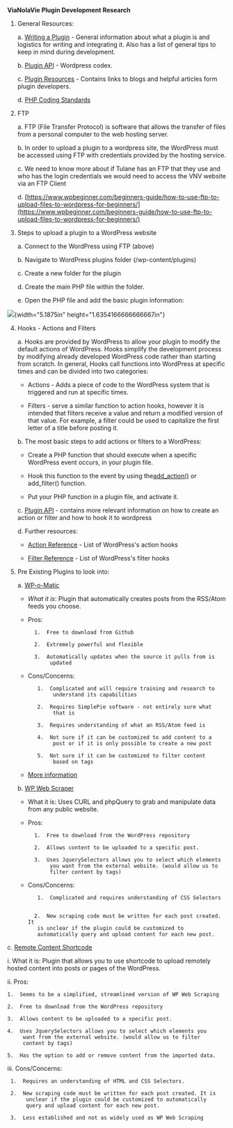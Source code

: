 **ViaNolaVie Plugin Development Research**

1.  General Resources:

    a.  [Writing a
         Plugin](https://codex.wordpress.org/Writing_a_Plugin) ​-
         General information about what a plugin is and logistics for
         writing and integrating it. Also has a list of general tips to
         keep in mind during development.

    b.  [Plugin
         API](https://codex.wordpress.org/Plugin_API) ​-
         Wordpress codex.

    c.  [Plugin
         Resources](https://codex.wordpress.org/Plugin_Resources) ​-
         Contains links to blogs and helpful articles form plugin
         developers.

    d.  [PHP Coding
         Standards](https://make.wordpress.org/core/handbook/best-practices/coding-standards/php/)

2.  FTP

    a.  FTP (File Transfer Protocol) is software that allows the
         transfer of files from a personal computer to the web hosting
         server.

    b.  In order to upload a plugin to a wordpress site, the WordPress
         must be accessed using FTP with credentials provided by the
         hosting service.

    c.  We need to know more about if Tulane has an FTP that they use
         and who has the login credentials we would need to access the
         VNV website via an FTP Client

    d.  [https://www.wpbeginner.com/beginners-guide/how-to-use-ftp-to-upload-files-to-wordpress-for-beginners/](https://www.wpbeginner.com/beginners-guide/how-to-use-ftp-to-upload-files-to-wordpress-for-beginners/)

3.  Steps to upload a plugin to a WordPress website

    a.  Connect to the WordPress using FTP (above)

    b.  Navigate to WordPress plugins folder (​/wp-content/plugins​)

    c.  Create a new folder for the plugin

    d.  Create the main PHP file within the folder.

    e.  Open the PHP file and add the basic plugin information:

![](media/image1.jpeg){width="5.1875in" height="1.6354166666666667in"}

4.  Hooks - Actions and Filters

    a.  Hooks are provided by WordPress to allow your plugin to modify
         the default actions of WordPress. Hooks simplify the
         development process by modifying already developed WordPress
         code rather than starting from scratch. In general, Hooks call
         functions into WordPress at specific times and can be divided
         into two categories:

    - Actions - Adds a piece of code to the WordPress system that
             is triggered and run at specific times.

    - Filters - serve a similar function to action hooks, however
             it is intended that filters receive a value and return a
             modified version of that value. For example, a filter
             could be used to capitalize the first letter of a title
             before posting it.

    b.  The most basic steps to add actions or filters to a WordPress:

    - Create a PHP function that should execute when a specific
             WordPress event occurs, in your plugin file.

    - Hook this function to the event by using the[add_action()](https://developer.wordpress.org/reference/functions/add_action/) or
             add_filter() function.

    - Put your PHP function in a plugin file, and activate it.

    c.  [Plugin
         API](https://codex.wordpress.org/Plugin_API) ​-
         contains more relevant information on how to create an action
         or filter and how to hook it to wordpress

    d.  Further resources:

    - [Action
             Reference](https://codex.wordpress.org/Plugin_API/Action_Reference) ​-
             List of WordPress's action hooks

    - [Filter
             Reference](https://codex.wordpress.org/Plugin_API/Filter_Reference) ​-
             List of WordPress's filter hooks


5.  Pre Existing Plugins to look into:

    a.  [WP-o-Matic](https://github.com/themeskult/wp-o-matic)

    - *What it is*: Plugin that automatically creates
             posts from the RSS/Atom feeds you choose.

    - Pros:

            1.  Free to download from Github

            2.  Extremely powerful and flexible

            3.  Automatically updates when the source it pulls from is
                 updated

    - Cons/Concerns:

             1.  Complicated and will require training and research to
                  understand its capabilities

             2.  Requires SimplePie software - not entirely sure what
                  that is

             3.  Requires understanding of what an RSS/Atom feed is

             4.  Not sure if it can be customized to add content to a
                  post or if it is only possible to create a new post

             5.  Not sure if it can be customized to filter content
                  based on tags

    - [More
             information](https://wparena.com/how-to-pull-content-from-other-websites-automatically/)

    b.  [WP Web
         Scraper](https://wordpress.org/plugins/wp-scraper/)

    - What it is: ​Uses CURL and phpQuery to grab
             and manipulate data from any public website.

    - Pros:

            1.  Free to download from the WordPress repository

            2.  Allows content to be uploaded to a specific post.

            3.  Uses JquerySelectors allows you to select which elements
                 you want from the external website. (would allow us to
                 filter content by tags)

    - Cons/Concerns:

             1.  Complicated and requires understanding of CSS Selectors

        
            2.  New scraping code must be written for each post created. It
             is unclear if the plugin could be customized to
             automatically query and upload content for each new post.

c\. [Remote Content Shortcode](https://wordpress.org/plugins/remote-content-shortcode/)

i.  What it is: ​Plugin that allows you to use shortcode
     to upload remotely hosted content into posts or pages of the
     WordPress.

ii. Pros:

    1.  Seems to be a simplified, streamlined version of WP Web Scraping

    2.  Free to download from the WordPress repository

    3.  Allows content to be uploaded to a specific post.

    4.  Uses JquerySelectors allows you to select which elements you
         want from the external website. (would allow us to filter
         content by tags)

    5.  Has the option to add or remove content from the imported data.

iii. Cons/Concerns:

     1.  Requires an understanding of HTML and CSS Selectors.

     2.  New scraping code must be written for each post created. It is
          unclear if the plugin could be customized to automatically
          query and upload content for each new post.

     3.  Less established and not as widely used as WP Web Scraping
